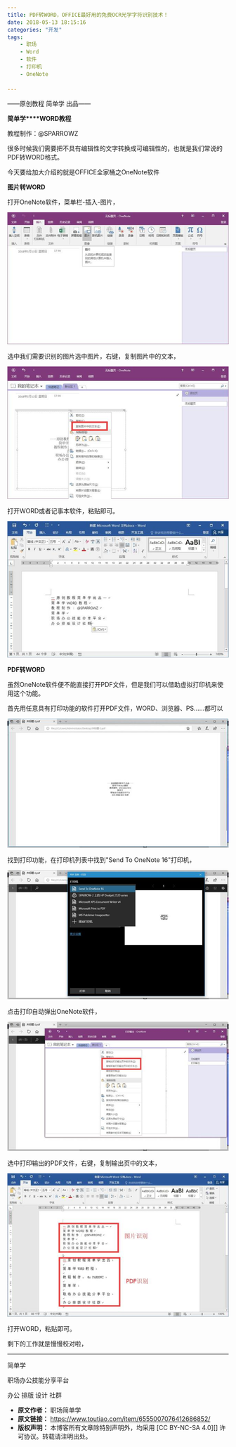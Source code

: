 ```yaml
---
title: PDF转WORD，OFFICE最好用的免费OCR光学字符识别技术！
date: 2018-05-13 18:15:16
categories: "开发"
tags:
	- 职场
	- Word
	- 软件
	- 打印机
	- OneNote

---
```


——原创教程 简单学 出品——

**简单学****WORD教程**

教程制作：@SPARROWZ

很多时候我们需要把不具有编辑性的文字转换成可编辑性的，也就是我们常说的PDF转WORD格式。

今天要给加大介绍的就是OFFICE全家桶之OneNote软件

**图片转WORD**

打开OneNote软件，菜单栏-插入-图片，

![PDF转WORD，OFFICE最好用的免费OCR光学字符识别技术！][PDF_WORD_OFFICE_OCR]

选中我们需要识别的图片选中图片，右键，复制图片中的文本，

![PDF转WORD，OFFICE最好用的免费OCR光学字符识别技术！][PDF_WORD_OFFICE_OCR 1]

打开WORD或者记事本软件，粘贴即可。

![PDF转WORD，OFFICE最好用的免费OCR光学字符识别技术！][PDF_WORD_OFFICE_OCR 2]

**PDF转WORD**

虽然OneNote软件便不能直接打开PDF文件，但是我们可以借助虚拟打印机来使用这个功能。

首先用任意具有打印功能的软件打开PDF文件，WORD、浏览器、PS......都可以

![PDF转WORD，OFFICE最好用的免费OCR光学字符识别技术！][PDF_WORD_OFFICE_OCR 3]

找到打印功能，在打印机列表中找到"Send To OneNote 16"打印机，

![PDF转WORD，OFFICE最好用的免费OCR光学字符识别技术！][PDF_WORD_OFFICE_OCR 4]

点击打印自动弹出OneNote软件，

![PDF转WORD，OFFICE最好用的免费OCR光学字符识别技术！][PDF_WORD_OFFICE_OCR 5]

选中打印输出的PDF文件，右键，复制输出页中的文本，

![PDF转WORD，OFFICE最好用的免费OCR光学字符识别技术！][PDF_WORD_OFFICE_OCR 6]

打开WORD，粘贴即可。

剩下的工作就是慢慢校对啦，

--------------------

简单学

职场办公技能分享平台

办公 排版 设计 社群



[PDF_WORD_OFFICE_OCR]: static/resources/crawler/QF7V-N2VB-VJFE.jpg
[PDF_WORD_OFFICE_OCR 1]: static/resources/crawler/BMMM-INFV-BYBY.jpg
[PDF_WORD_OFFICE_OCR 2]: static/resources/crawler/E6NV-ZV2I-ENAZ.jpg
[PDF_WORD_OFFICE_OCR 3]: static/resources/crawler/3UAY-AAIE-QUIA.jpg
[PDF_WORD_OFFICE_OCR 4]: static/resources/crawler/EEAB-FBMF-NJVN.jpg
[PDF_WORD_OFFICE_OCR 5]: static/resources/crawler/A22Q-FMRN-ZJZM.jpg
[PDF_WORD_OFFICE_OCR 6]: static/resources/crawler/NRYQ-ARVF-VRVA.jpg
 *  **原文作者：** 职场简单学
 *  **原文链接：** https://www.toutiao.com/item/6555007076412686852/
 *  **版权声明：** 本博客所有文章除特别声明外，均采用 [CC BY-NC-SA 4.0][] 许可协议。转载请注明出处。
